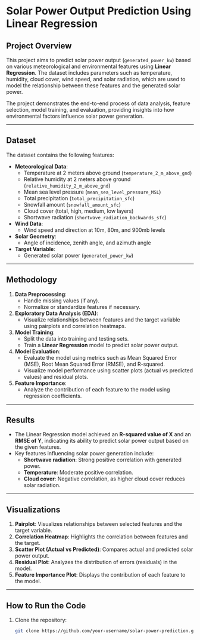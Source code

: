 # Solar Power Output Prediction Using Linear Regression

## Project Overview
This project aims to predict solar power output (`generated_power_kw`) based on various meteorological and environmental features using **Linear Regression**. The dataset includes parameters such as temperature, humidity, cloud cover, wind speed, and solar radiation, which are used to model the relationship between these features and the generated solar power.

The project demonstrates the end-to-end process of data analysis, feature selection, model training, and evaluation, providing insights into how environmental factors influence solar power generation.

---

## Dataset
The dataset contains the following features:
- **Meteorological Data**:
  - Temperature at 2 meters above ground (`temperature_2_m_above_gnd`)
  - Relative humidity at 2 meters above ground (`relative_humidity_2_m_above_gnd`)
  - Mean sea level pressure (`mean_sea_level_pressure_MSL`)
  - Total precipitation (`total_precipitation_sfc`)
  - Snowfall amount (`snowfall_amount_sfc`)
  - Cloud cover (total, high, medium, low layers)
  - Shortwave radiation (`shortwave_radiation_backwards_sfc`)
- **Wind Data**:
  - Wind speed and direction at 10m, 80m, and 900mb levels
- **Solar Geometry**:
  - Angle of incidence, zenith angle, and azimuth angle
- **Target Variable**:
  - Generated solar power (`generated_power_kw`)

---

## Methodology
1. **Data Preprocessing**:
   - Handle missing values (if any).
   - Normalize or standardize features if necessary.
2. **Exploratory Data Analysis (EDA)**:
   - Visualize relationships between features and the target variable using pairplots and correlation heatmaps.
3. **Model Training**:
   - Split the data into training and testing sets.
   - Train a **Linear Regression** model to predict solar power output.
4. **Model Evaluation**:
   - Evaluate the model using metrics such as Mean Squared Error (MSE), Root Mean Squared Error (RMSE), and R-squared.
   - Visualize model performance using scatter plots (actual vs predicted values) and residual plots.
5. **Feature Importance**:
   - Analyze the contribution of each feature to the model using regression coefficients.

---

## Results
- The Linear Regression model achieved an **R-squared value of X** and an **RMSE of Y**, indicating its ability to predict solar power output based on the given features.
- Key features influencing solar power generation include:
  - **Shortwave radiation**: Strong positive correlation with generated power.
  - **Temperature**: Moderate positive correlation.
  - **Cloud cover**: Negative correlation, as higher cloud cover reduces solar radiation.

---

## Visualizations
1. **Pairplot**: Visualizes relationships between selected features and the target variable.
2. **Correlation Heatmap**: Highlights the correlation between features and the target.
3. **Scatter Plot (Actual vs Predicted)**: Compares actual and predicted solar power output.
4. **Residual Plot**: Analyzes the distribution of errors (residuals) in the model.
5. **Feature Importance Plot**: Displays the contribution of each feature to the model.

---

## How to Run the Code
1. Clone the repository:
   ```bash
   git clone https://github.com/your-username/solar-power-prediction.git
